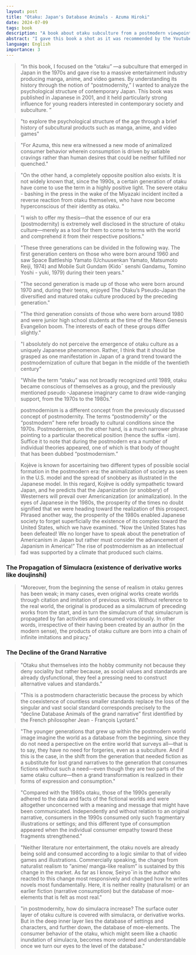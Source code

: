 ```yaml
---
layout: post
title: "Otaku: Japan's Database Animals - Azuma Hiroki"
date: 2024-07-09
tags: book
description: "A book about otaku subculture from a postmodern viewpoint, written around the turn of the century."
abstract: "I gave this book a shot as it was recommended by the Youtuber Hazel. I strongly disliked it. Too postmodern for me, many terms are thrown around and used as if they had deep meaning but are never properly defined, so you have to go off vibes. Then there is lots of pattern matching to these loosely defined ideas, to the point where they could fit many different scenarios, but these multiple interpretations are treated as something deep or meaningful instead of random rearrangements of phenomena to fit a theory's scaffolding. A few discussions on otaku history were moderately interesting but all in all the book did not feel worth reading, with its biggest saving grace being its brevity. I cannot say I am leaving this book better informed, having gained any insights or changed my mind about anything."
language: English
importance: 3
---
```


> “In this book, I focused on the “otaku” —a subculture that emerged in Japan in the 1970s and gave rise to a massive entertainment industry producing manga, anime, and video games. By understanding its history through the notion of “postmodernity,” I wanted to analyze the psychological structure of contemporary Japan. This book was published in Japanese in 2001, and it held particularly strong influence for young readers interested in contemporary society and subculture. ”

> "to explore the psychological structure of the age through a brief history of subcultural products such as manga, anime, and video games"

> "For Azuma, this new era witnessed a new mode of animalized consumer behavior wherein consumption is driven by satiable cravings rather than human desires that could be neither fulfilled nor quenched."

> "On the other hand, a completely opposite position also exists. It is not widely known that, since the 1990s, a certain generation of otaku have come to use the term in a highly positive light. The severe otaku - bashing in the press in the wake of the Miyazaki incident incited a reverse reaction from otaku themselves, who have now become hyperconscious of their identity as otaku. "

> "I wish to offer my thesis—that the essence of our era (postmodernity) is extremely well disclosed in the structure of otaku culture—merely as a tool for them to come to terms with the world and comprehend it from their respective positions."

> "These three generations can be divided in the following way.
The first generation centers on those who were born around 1960
and saw Space Battleship Yamato (Uchuusenkan Yamato, Matsumoto Reiji, 1974) and Mobile Suit Gundam (Kido¯ senshi Gandamu, Tomino Yoshi -
yuki, 1979) during their teen years."

> "The second generation is made up
of those who were born around 1970 and, during their teens, enjoyed The Otaku’s Pseudo-Japan
the diversified and matured otaku culture produced by the preceding
generation."

> "The third generation consists of those who were born
around 1980 and were junior high school students at the time of the
Neon Genesis Evangelion boom. The interests of each of these groups
differ slightly."

> "I absolutely do not
perceive the emergence of otaku culture as a uniquely Japanese phenomenon. Rather, I think that it should be grasped as one manifestation in Japan of a grand trend toward the postmodernization of culture
that began in the middle of the twentieth century"

> "While the term “otaku” was not broadly recognized until 1989, otaku
became conscious of themselves as a group, and the previously mentioned pseudo -Japanese imaginary came to draw wide-ranging support,
from the 1970s to the 1980s."

> postmodernism is a different concept from the previously discussed concept of postmodernity. The terms “postmodernity” or the “postmodern” here refer broadly to cultural conditions since the 1970s. Postmodernism, on the other hand, is a much narrower phrase pointing to a particular theoretical position (hence the suffix -ism). Suffice it to note that during the postmodern era a number of individual theories appeared, one of which is that body of thought that has been dubbed “postmodernism.”

> Kojève is known for ascertaining two different types of possible social formation in the postmodern era: the animalization of society as seen in the U.S. model and the spread of snobbery as illustrated in the Japanese model. In this regard, Kojève is oddly sympathetic toward Japan, and he predicts that the Japanization (or snobbery) of Westerners will prevail over Americanization (or animalization). In the eyes of Japanese in the 1980s, the prosperity of the times no doubt signified that we were heading toward the realization of this prospect. Phrased another way, the prosperity of the 1980s enabled Japanese society to forget superficially the existence of its complex toward the United States, which we have examined. “Now the United States has been defeated! We no longer have to speak about the penetration of Americanism in Japan but rather must consider the advancement of Japanism in America!” The rise of postmodernism as an intellectual fad was supported by a climate that produced such claims.

### The Propagation of Simulacra (existence of derivative works like doujinshi)

> "Moreover, from the beginning the sense of realism in otaku genres has been weak; in many cases, even original works create worlds through citation and imitation of previous works. Without reference to the real world, the original is produced as a simulacrum of preceding works from the start, and in turn the simulacrum of that simulacrum is propagated by fan activities and consumed voraciously. In other words, irrespective of their having been created by an author (in the modern sense), the products of otaku culture are born into a chain of infinite imitations and piracy."

### The Decline of the Grand Narrative

> "Otaku shut themselves into the hobby community not because they deny sociality but rather because, as social values and standards are already dysfunctional, they feel a pressing need to construct alternative values and standards."

> "This is a postmodern characteristic because the process by which the coexistence of countless smaller standards replace the loss of the singular and vast social standard corresponds precisely to the “decline Database Animals of the grand narrative” first identified by the French philosopher Jean - François Lyotard."

> "The younger generations that grew up within the postmodern world image imagine the world as a database from the beginning, since they do not need a perspective on the entire world that surveys all—that is to say, they have no need for forgeries, even as a subculture. And if this is the case, in the shift from the generation that needed fiction as a substitute for lost grand narratives to the generation that consumes fictions without such a need—even though they are two parts of the same otaku culture—then a grand transformation is realized in their forms of expression and consumption."

> "Compared with the 1980s otaku, those of the 1990s generally adhered to the data and facts of the fictional worlds and were altogether unconcerned with a meaning and message that might have been communicated. Independently and without relation to an original narrative, consumers in the 1990s consumed only such fragmentary illustrations or settings; and this different type of consumption appeared when the individual consumer empathy toward these fragments strengthened."

> "Neither literature nor entertainment, the otaku novels are already being sold and consumed according to a logic similar to that of video games and illustrations. Commercially speaking, the change from naturalist realism to “anime/ manga-like realism” is sustained by this change in the market. As far as I know, Seiryo¯in is the author who reacted to this change most responsively and changed how he writes novels most fundamentally. Here, it is neither reality (naturalism) or an earlier fiction (narrative consumption) but the database of moe-elements that is felt as most real."

> "in postmodernity, how do simulacra increase? The surface outer layer of otaku culture is covered with simulacra, or derivative works. But in the deep inner layer lies the database of settings and characters, and further down, the database of moe-elements. The consumer behavior of the otaku, which might seem like a chaotic inundation of simulacra, becomes more ordered and understandable once we turn our eyes to the level of the database."